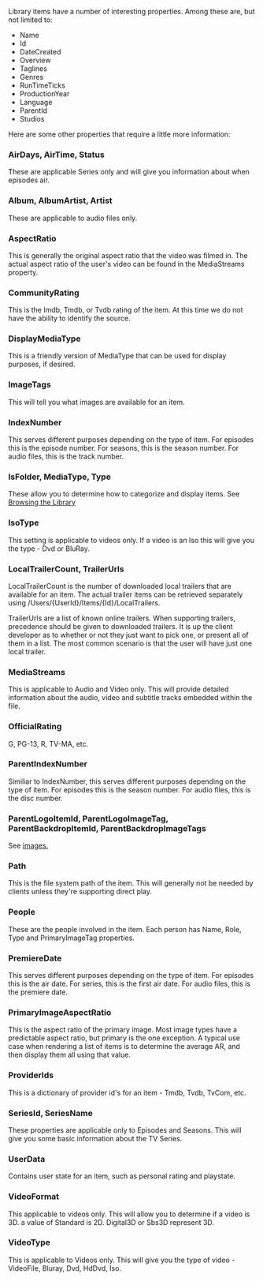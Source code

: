 Library items have a number of interesting properties. Among these are, but not limited to:

* Name
* Id
* DateCreated
* Overview
* Taglines
* Genres
* RunTimeTicks
* ProductionYear
* Language
* ParentId
* Studios

Here are some other properties that require a little more information:

### AirDays, AirTime, Status
These are applicable Series only and will give you information about when episodes air.

### Album, AlbumArtist, Artist
These are applicable to audio files only.

### AspectRatio
This is generally the original aspect ratio that the video was filmed in. The actual aspect ratio of the user's video can be found in the MediaStreams property.

### CommunityRating
This is the Imdb, Tmdb, or Tvdb rating of the item. At this time we do not have the ability to identify the source.

### DisplayMediaType
This is a friendly version of MediaType that can be used for display purposes, if desired.

### ImageTags
This will tell you what images are available for an item.

### IndexNumber
This serves different purposes depending on the type of item. For episodes this is the episode number. For seasons, this is the season number. For audio files, this is the track number.

### IsFolder, MediaType, Type
These allow you to determine how to categorize and display items. See [Browsing the Library](https://github.com/MediaBrowser/MediaBrowser/wiki/Browsing-the-Library)

### IsoType
This setting is applicable to videos only. If a video is an Iso this will give you the type - Dvd or BluRay.

### LocalTrailerCount, TrailerUrls
LocalTrailerCount is the number of downloaded local trailers that are available for an item. The actual trailer items can be retrieved separately using /Users/{UserId}/Items/{Id}/LocalTrailers.

TrailerUrls are a list of known online trailers. When supporting trailers, precedence should be given to downloaded trailers. It is up the client developer as to whether or not they just want to pick one, or present all of them in a list. The most common scenario is that the user will have just one local trailer.

### MediaStreams
This is applicable to Audio and Video only. This will provide detailed information about the audio, video and subtitle tracks embedded within the file.

### OfficialRating
G, PG-13, R, TV-MA, etc.

### ParentIndexNumber
Similiar to IndexNumber, this serves different purposes depending on the type of item. For episodes this is the season number. For audio files, this is the disc number.

### ParentLogoItemId, ParentLogoImageTag, ParentBackdropItemId, ParentBackdropImageTags 
See [images.](https://github.com/MediaBrowser/MediaBrowser/wiki/Images)

### Path
This is the file system path of the item. This will generally not be needed by clients unless they're supporting direct play.

### People
These are the people involved in the item. Each person has Name, Role, Type and PrimaryImageTag properties. 

### PremiereDate 
This serves different purposes depending on the type of item. For episodes this is the air date. For series, this is the first air date. For audio files, this is the premiere date.

### PrimaryImageAspectRatio
This is the aspect ratio of the primary image. Most image types have a predictable aspect ratio, but primary is the one exception. A typical use case when rendering a list of items is to determine the average AR, and then display them all using that value.

### ProviderIds
This is a dictionary of provider id's for an item - Tmdb, Tvdb, TvCom, etc.

### SeriesId, SeriesName
These properties are applicable only to Episodes and Seasons. This will give you some basic information about the TV Series.

### UserData
Contains user state for an item, such as personal rating and playstate.

### VideoFormat
This applicable to videos only. This will allow you to determine if a video is 3D. a value of Standard is 2D. Digital3D or Sbs3D represent 3D.

### VideoType
This is applicable to Videos only. This will give you the type of video - VideoFile, Bluray, Dvd, HdDvd, Iso.